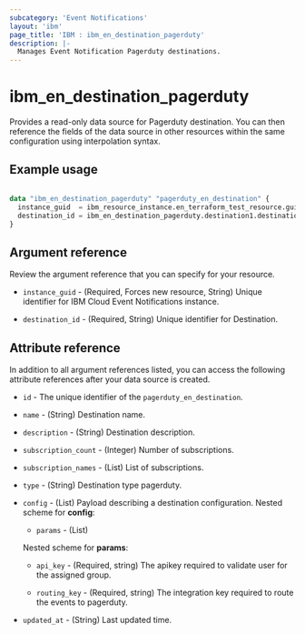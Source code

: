 ```yaml
---
subcategory: 'Event Notifications'
layout: 'ibm'
page_title: 'IBM : ibm_en_destination_pagerduty'
description: |-
  Manages Event Notification Pagerduty destinations.
---
```


# ibm_en_destination_pagerduty

Provides a read-only data source for Pagerduty destination. You can then reference the fields of the data source in other resources within the same configuration using interpolation syntax.

## Example usage

```terraform

data "ibm_en_destination_pagerduty" "pagerduty_en_destination" {
  instance_guid  = ibm_resource_instance.en_terraform_test_resource.guid
  destination_id = ibm_en_destination_pagerduty.destination1.destination_id
}
```

## Argument reference

Review the argument reference that you can specify for your resource.

- `instance_guid` - (Required, Forces new resource, String) Unique identifier for IBM Cloud Event Notifications instance.

- `destination_id` - (Required, String) Unique identifier for Destination.
## Attribute reference

In addition to all argument references listed, you can access the following attribute references after your data source is created.

- `id` - The unique identifier of the `pagerduty_en_destination`.

- `name` - (String) Destination name.

- `description` - (String) Destination description.

- `subscription_count` - (Integer) Number of subscriptions.

- `subscription_names` - (List) List of subscriptions.

- `type` - (String) Destination type pagerduty.

- `config` - (List) Payload describing a destination configuration.
  Nested scheme for **config**:

  - `params` - (List)

  Nested scheme for **params**:

  - `api_key` - (Required, string) The apikey required to validate user for the assigned group.

  - `routing_key` - (Required, string) The integration key required to route the events to pagerduty.

- `updated_at` - (String) Last updated time.